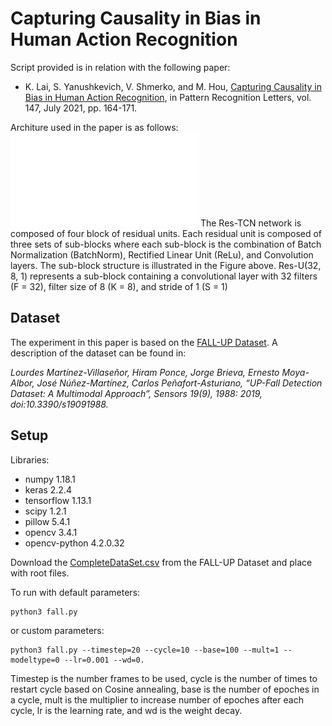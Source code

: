 # Capturing Causality in Bias in Human Action Recognition

Script provided is in relation with the following paper:

- K. Lai, S. Yanushkevich, V. Shmerko, and M. Hou, [Capturing Causality in Bias in Human Action Recognition](https://www.sciencedirect.com/science/article/abs/pii/S0167865521001380), in Pattern Recognition Letters, vol. 147, July 2021, pp. 164-171.

Architure used in the paper is as follows:
![](tcn.pdf)
The Res-TCN network is composed of four block of residual units. Each residual unit is composed of three sets of sub-blocks where each sub-block is the combination of Batch Normalization (BatchNorm), Rectified Linear Unit (ReLu), and Convolution layers. The sub-block structure is illustrated in the Figure above. Res-U(32, 8, 1) represents a sub-block containing a convolutional layer with 32 filters (F = 32), filter size of 8 (K = 8), and stride of 1 (S = 1)

## Dataset
The experiment in this paper is based on the [FALL-UP Dataset](https://sites.google.com/up.edu.mx/har-up/). A description of the dataset can be found in:
 
*Lourdes Martínez-Villaseñor, Hiram Ponce, Jorge Brieva, Ernesto Moya-Albor, José Núñez-Martínez, Carlos Peñafort-Asturiano, “UP-Fall Detection Dataset: A Multimodal Approach”, Sensors 19(9), 1988: 2019, doi:10.3390/s19091988.*

## Setup
Libraries:
- numpy 1.18.1
- keras 2.2.4
- tensorflow 1.13.1
- scipy 1.2.1
- pillow 5.4.1
- opencv 3.4.1
- opencv-python 4.2.0.32

Download the [CompleteDataSet.csv](https://drive.google.com/file/d/1JBGU5W2uq9rl8h7bJNt2lN4SjfZnFxmQ/view) from the FALL-UP Dataset and place with root files.

To run with default parameters:
```
python3 fall.py
```

or custom parameters:
```
python3 fall.py --timestep=20 --cycle=10 --base=100 --mult=1 --modeltype=0 --lr=0.001 --wd=0.
```
Timestep is the number frames to be used, cycle is the number of times to restart cycle based on Cosine annealing, base is the number of epoches in a cycle, mult is the multiplier to increase number of epoches after each cycle, lr is the learning rate, and wd is the weight decay.
